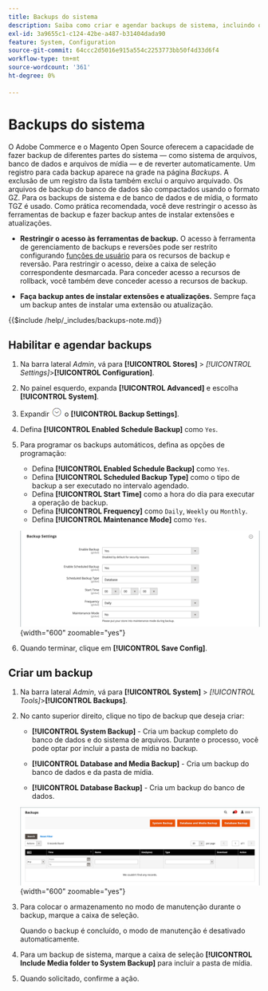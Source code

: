 ```yaml
---
title: Backups do sistema
description: Saiba como criar e agendar backups de sistema, incluindo o sistema de arquivos, o banco de dados e os arquivos de mídia.
exl-id: 3a9655c1-c124-42be-a487-b31404dada90
feature: System, Configuration
source-git-commit: 64ccc2d5016e915a554c2253773bb50f4d33d6f4
workflow-type: tm+mt
source-wordcount: '361'
ht-degree: 0%

---
```


# Backups do sistema

O Adobe Commerce e o Magento Open Source oferecem a capacidade de fazer backup de diferentes partes do sistema — como sistema de arquivos, banco de dados e arquivos de mídia — e de reverter automaticamente. Um registro para cada backup aparece na grade na página _Backups_. A exclusão de um registro da lista também exclui o arquivo arquivado. Os arquivos de backup do banco de dados são compactados usando o formato GZ. Para os backups de sistema e de banco de dados e de mídia, o formato TGZ é usado. Como prática recomendada, você deve restringir o acesso às ferramentas de backup e fazer backup antes de instalar extensões e atualizações.

- **Restringir o acesso às ferramentas de backup.** O acesso à ferramenta de gerenciamento de backups e reversões pode ser restrito configurando [funções de usuário](permissions-user-roles.md) para os recursos de backup e reversão. Para restringir o acesso, deixe a caixa de seleção correspondente desmarcada. Para conceder acesso a recursos de rollback, você também deve conceder acesso a recursos de backup.

- **Faça backup antes de instalar extensões e atualizações.** Sempre faça um backup antes de instalar uma extensão ou atualização.

{{$include /help/_includes/backups-note.md}}

## Habilitar e agendar backups

1. Na barra lateral _Admin_, vá para **[!UICONTROL Stores]** > _[!UICONTROL Settings]_>**[!UICONTROL Configuration]**.

1. No painel esquerdo, expanda **[!UICONTROL Advanced]** e escolha **[!UICONTROL System]**.

1. Expandir ![Seletor de expansão](../assets/icon-display-expand.png) o **[!UICONTROL Backup Settings]**.

1. Defina **[!UICONTROL Enabled Schedule Backup]** como `Yes`.

1. Para programar os backups automáticos, defina as opções de programação:

   - Defina **[!UICONTROL Enabled Schedule Backup]** como `Yes`.
   - Defina **[!UICONTROL Scheduled Backup Type]** como o tipo de backup a ser executado no intervalo agendado.
   - Defina **[!UICONTROL Start Time]** como a hora do dia para executar a operação de backup.
   - Defina **[!UICONTROL Frequency]** como `Daily`, `Weekly` ou `Monthly`.
   - Defina **[!UICONTROL Maintenance Mode]** como `Yes`.

   ![Configuração avançada - backups](../configuration-reference/advanced/assets/system-scheduled-backup-settings.png){width="600" zoomable="yes"}

1. Quando terminar, clique em **[!UICONTROL Save Config]**.

## Criar um backup

1. Na barra lateral _Admin_, vá para **[!UICONTROL System]** > _[!UICONTROL Tools]_>**[!UICONTROL Backups]**.

1. No canto superior direito, clique no tipo de backup que deseja criar:

   - **[!UICONTROL System Backup]** - Cria um backup completo do banco de dados e do sistema de arquivos. Durante o processo, você pode optar por incluir a pasta de mídia no backup.

   - **[!UICONTROL Database and Media Backup]** - Cria um backup do banco de dados e da pasta de mídia.

   - **[!UICONTROL Database Backup]** - Cria um backup do banco de dados.

   ![Ferramentas do sistema - backups](./assets/tools-backups.png){width="600" zoomable="yes"}

1. Para colocar o armazenamento no modo de manutenção durante o backup, marque a caixa de seleção.

   Quando o backup é concluído, o modo de manutenção é desativado automaticamente.

1. Para um backup de sistema, marque a caixa de seleção **[!UICONTROL Include Media folder to System Backup]** para incluir a pasta de mídia.

1. Quando solicitado, confirme a ação.


